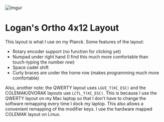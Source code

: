 ![Imgur](https://i.imgur.com/yx9tFUq.png)

# Logan's Ortho 4x12 Layout

This layout is what I use on my Planck. Some features of the layout:

- Rotary encoder support (no function for clicking yet)
- Numpad under right hand (I find this much more comfortable than touch-typing the number row)
- Space cadet shift
- Curly braces are under the home row (makes programming much more comfortable)

Also, another note: the QWERTY layout uses `LGUI_T(KC_ESC)` and the COLEMAK/DVORAK layouts use `LCTL_T(KC_ESC)`. This is because I use the QWERTY layout on my Mac laptop so that I don't have to change the software remapping every time I dock my laptop. This also allows a convenient remapping of the modifier keys. I use the hardware mapped COLEMAK layout on Linux.
